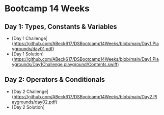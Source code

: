 # Bootcamp 14 Weeks

## Day 1: Types, Constants & Variables

* [Day 1 Challenge] (https://github.com/ABeck617/DSBootcamp14Weeks/blob/main/Day1.Playgrounds/day01.pdf)
* [Day 1 Solution] (https://github.com/ABeck617/DSBootcamp14Weeks/blob/main/Day1.Playgrounds/Day1Challenge.playground/Contents.swift)
 
## Day 2: Operators & Conditionals
* [Day 2 Challenge] (https://github.com/ABeck617/DSBootcamp14Weeks/blob/main/Day2.Playgrounds/day02.pdf)
* [Day 2 Solution] 
